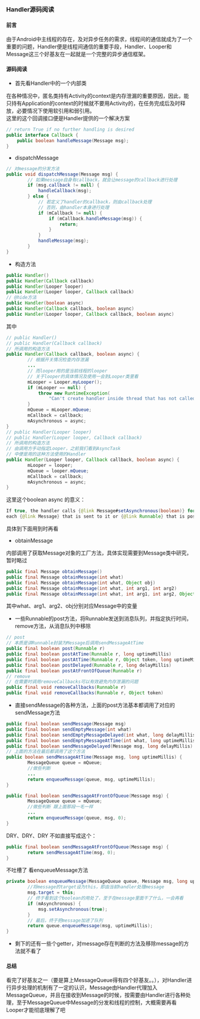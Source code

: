 ### Handler源码阅读

#### 前言
由于Android中主线程的存在，及对异步任务的需求，线程间的通信就成为了一个重要的问题，Handler便是线程间通信的重要手段，Handler、Looper和Message这三个好基友在一起就是一个完整的异步通信框架。  


#### 源码阅读

* 首先看Handler中的一个内部类

在各种情况中，匿名类持有Activity的context是内存泄漏的重要原因，因此，能只持有Application的context的时候就不要用Activity的，在任务完成后及时释放，必要情况下使用软引用和弱引用。  
这里的这个回调接口便是Handler提供的一个解决方案
```Java
// return True if no further handling is desired
public interface Callback {
    public boolean handleMessage(Message msg);
}
```
* dispatchMessage  
```Java
// 对message的分发方法
public void dispatchMessage(Message msg) {
		// 如果message自身有callback，就会让message的callback进行处理
        if (msg.callback != null) {
            handleCallback(msg);
        } else {
	        // 若定义了handler的callback，则由callback处理
	        // 否则，由handler本身进行处理
            if (mCallback != null) {
                if (mCallback.handleMessage(msg)) {
                    return;
                }
            }
            handleMessage(msg);
        }
}
```

* 构造方法

```Java
public Handler()
public Handler(Callback callback)
public Handler(Looper looper)
public Handler(Looper looper, Callback callback)
// @hide方法
public Handler(boolean async)
public Handler(Callback callback, boolean async)
public Handler(Looper looper, Callback callback, boolean async)
```
其中
```Java
// public Handler()
// public Handler(Callback callback)
// 所调用的构造方法
public Handler(Callback callback, boolean async) {
        // 根据开关情况检查内存泄漏
        ...
		// 而looper用的是当前线程的looper
		// 关于looper的具体情况及使用一会到Looper类里看
        mLooper = Looper.myLooper();
        if (mLooper == null) {
            throw new RuntimeException(
                "Can't create handler inside thread that has not called Looper.prepare()");
        }
        mQueue = mLooper.mQueue;
        mCallback = callback;
        mAsynchronous = async;
}
// public Handler(Looper looper)
// public Handler(Looper looper, Callback callback)
// 所调用的构造方法 
// 由调用方手动指定Looper，之前我们看到AsyncTask  
// 中便是用的这种方法使用的Handler
public Handler(Looper looper, Callback callback, boolean async) {
        mLooper = looper;
        mQueue = looper.mQueue;
        mCallback = callback;
        mAsynchronous = async;
}
```
这里这个boolean async 的意义：
```Java
If true, the handler calls {@link Message#setAsynchronous(boolean)} for
each {@link Message} that is sent to it or {@link Runnable} that is posted to it.
```
具体到下面用到时再看

* obtainMessage

内部调用了获取Message对象的工厂方法，具体实现需要到Message类中研究，暂时略过
```Java
public final Message obtainMessage()
public final Message obtainMessage(int what)
public final Message obtainMessage(int what, Object obj)
public final Message obtainMessage(int what, int arg1, int arg2)
public final Message obtainMessage(int what, int arg1, int arg2, Object obj)
```
其中what、arg1、arg2、obj分别对应Message中的变量

* 一些Runnable的post方法，将Runnable发送到消息队列，并指定执行时间，remove方法，从消息队列中移除

```Java
// post
// 本质是讲Runnable封装为Message后调用sendMessageAtTime
public final boolean post(Runnable r)
public final boolean postAtTime(Runnable r, long uptimeMillis)
public final boolean postAtTime(Runnable r, Object token, long uptimeMillis)
public final boolean postDelayed(Runnable r, long delayMillis)
public final boolean postAtFrontOfQueue(Runnable r)
// remove
// 在需要时调用removeCallbacks可以有效避免内存泄漏的问题
public final void removeCallbacks(Runnable r)
public final void removeCallbacks(Runnable r, Object token)
```

* 直接sendMessage的各种方法，上面的post方法基本都调用了对应的sendMessage方法

```Java
public final boolean sendMessage(Message msg)
public final boolean sendEmptyMessage(int what)
public final boolean sendEmptyMessageDelayed(int what, long delayMillis)
public final boolean sendEmptyMessageAtTime(int what, long uptimeMillis)
public final boolean sendMessageDelayed(Message msg, long delayMillis)
// 上面的方法在最后都调用了这个方法
public boolean sendMessageAtTime(Message msg, long uptimeMillis) {
        MessageQueue queue = mQueue;
        //做些判断
        ...
        return enqueueMessage(queue, msg, uptimeMillis);
}
```

```Java
public final boolean sendMessageAtFrontOfQueue(Message msg) {
        MessageQueue queue = mQueue;
        //做些判断 跟上面那段一毛一样
        ...
        return enqueueMessage(queue, msg, 0);
}
```
DRY、DRY、DRY
不如直接写成这个：
```Java
public final boolean sendMessageAtFrontOfQueue(Message msg) {
        return sendMessageAtTime(msg, 0);
}
```
不吐槽了
看enqueueMessage方法
```Java
private boolean enqueueMessage(MessageQueue queue, Message msg, long uptimeMillis) {
		//将message的target设为this，即由当前handler处理message
        msg.target = this;
        // 终于看到这个boolean的用处了，至于在message里面干了什么，一会再看
        if (mAsynchronous) {
            msg.setAsynchronous(true);
        }
        // 最后，终于把message加进了队列
        return queue.enqueueMessage(msg, uptimeMillis);
}
```

* 剩下的还有一些个getter，对message存在判断的方法及移除message的方法就不看了

#### 总结
看完了好基友之一（要是算上MessageQueue得有四个好基友。。），对Handler进行异步处理的机制有了一定的认识，Message由Handler代理加入MessageQueue，并且在接收到Message的时候，按需要由Handler进行各种处理，至于MessageQueue中Message的分发和线程的控制，大概需要再看Looper才能彻底理解了吧